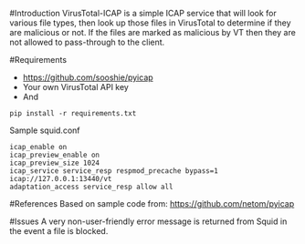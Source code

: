 #Introduction
VirusTotal-ICAP is a simple ICAP service that will look for various file types, then look up those files in VirusTotal to determine if they are malicious or not. If the files are marked as malicious by VT then they are not allowed to pass-through to the client.

#Requirements
* https://github.com/sooshie/pyicap
* Your own VirusTotal API key
* And

```
pip install -r requirements.txt
```

Sample squid.conf

```
icap_enable on
icap_preview_enable on
icap_preview_size 1024
icap_service service_resp respmod_precache bypass=1 icap://127.0.0.1:13440/vt
adaptation_access service_resp allow all
```

#References
Based on sample code from: https://github.com/netom/pyicap

#Issues
A very non-user-friendly error message is returned from Squid in the event a file is blocked.
